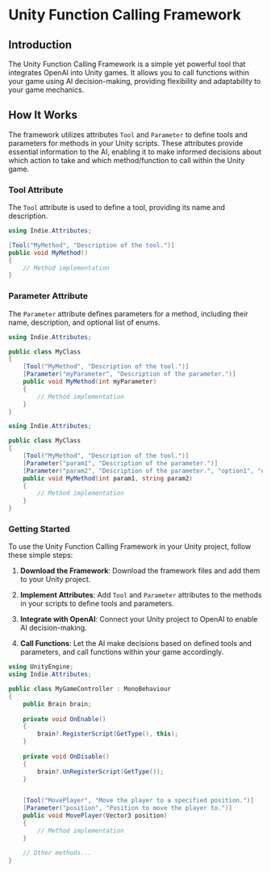 # Unity Function Calling Framework

## Introduction

The Unity Function Calling Framework is a simple yet powerful tool that integrates OpenAI into Unity games. It allows you to call functions within your game using AI decision-making, providing flexibility and adaptability to your game mechanics.

## How It Works

The framework utilizes attributes `Tool` and `Parameter` to define tools and parameters for methods in your Unity scripts. These attributes provide essential information to the AI, enabling it to make informed decisions about which action to take and which method/function to call within the Unity game.

### Tool Attribute

The `Tool` attribute is used to define a tool, providing its name and description.

```csharp
using Indie.Attributes;

[Tool("MyMethod", "Description of the tool.")]
public void MyMethod()
{
    // Method implementation
}
```

### Parameter Attribute

The `Parameter` attribute defines parameters for a method, including their name, description, and optional list of enums.

```csharp
using Indie.Attributes;

public class MyClass
{
    [Tool("MyMethod", "Description of the tool.")]
    [Parameter("myParameter", "Description of the parameter.")]
    public void MyMethod(int myParameter)
    {
        // Method implementation
    }
}
```

```csharp
using Indie.Attributes;

public class MyClass
{
    [Tool("MyMethod", "Description of the tool.")]
    [Parameter("param1", "Description of the parameter.")]
    [Parameter("param2", "Description of the parameter.", "option1", "option2", "option3")]
    public void MyMethod(int param1, string param2)
    {
        // Method implementation
    }
}
```

### Getting Started

To use the Unity Function Calling Framework in your Unity project, follow these simple steps:

1.  **Download the Framework**: Download the framework files and add them to your Unity project.
    
2.  **Implement Attributes**: Add `Tool` and `Parameter` attributes to the methods in your scripts to define tools and parameters.
    
3.  **Integrate with OpenAI**: Connect your Unity project to OpenAI to enable AI decision-making.
    
4.  **Call Functions**: Let the AI make decisions based on defined tools and parameters, and call functions within your game accordingly.


```csharp
using UnityEngine;
using Indie.Attributes;

public class MyGameController : MonoBehaviour
{
    public Brain brain;
    
    private void OnEnable()
    {
        brain?.RegisterScript(GetType(), this);
    }
    
    private void OnDisable()
    {
        brain?.UnRegisterScript(GetType());
    }


    [Tool("MovePlayer", "Move the player to a specified position.")]
    [Parameter("position", "Position to move the player to.")] 
    public void MovePlayer(Vector3 position)
    {
        // Method implementation
    }

    // Other methods...
}
```


